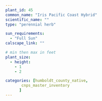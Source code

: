```yaml
---
plant_id: 45
common_name: "Iris Pacific Coast Hybrid"
scientific_name: ""
type: "perennial herb"

sun_requirements:
  - "Full Sun"
calscape_link: ""

# min then max in feet
plant_size:
  - height: 
    - 1
    - 2

categories: [humboldt_county_native,
       cnps_master_inventory
      ]
---
```



